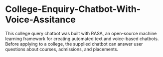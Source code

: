 # College-Enquiry-Chatbot-With-Voice-Assitance
This college query chatbot was built with RASA, an open-source machine learning framework for creating automated text and voice-based chatbots. Before applying to a college, the supplied chatbot can answer user questions about courses, admissions, and placements.
